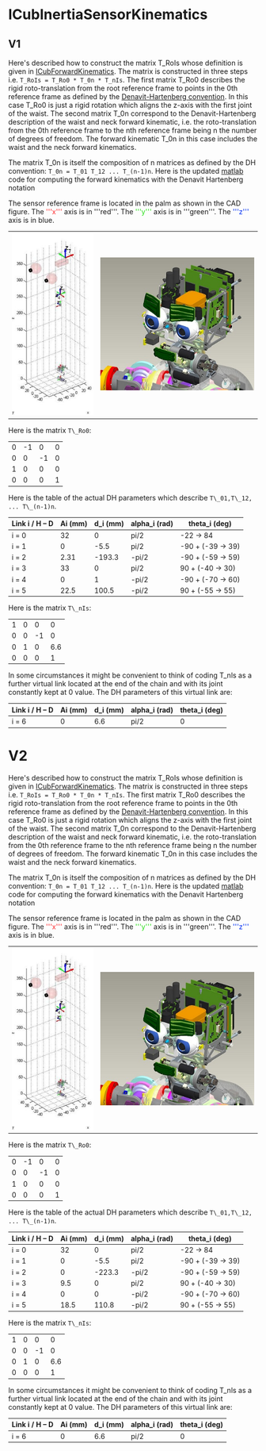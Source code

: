 # ICubInertiaSensorKinematics

## V1
Here's described how to construct the matrix T_RoIs whose definition is given in [ICubForwardKinematics](./icub-forward-kinematics.md). The matrix is constructed in three steps i.e. `T_RoIs = T_Ro0 * T_0n * T_nIs`. The first matrix T_Ro0 describes the rigid roto-translation from the root reference frame to points in the 0th reference frame as defined by the [Denavit-Hartenberg convention](./assets/chap3-forward-kinematics.pdf). In this case T_Ro0 is just a rigid rotation which aligns the z-axis with the first joint of the waist. The second matrix T_0n correspond to the Denavit-Hartenberg description of the waist and neck forward kinematic, i.e. the roto-translation from the 0th reference frame to the nth reference frame being n the number of degrees of freedom. The forward kinematic T_0n in this case includes the waist and the neck forward kinematics.

The matrix T_0n is itself the composition of n matrices as defined by the DH convention: `T_0n = T_01 T_12 ... T_(n-1)n`. 
Here is the updated [matlab](./assets/ICubFwdKinNew.zip) code for computing the forward kinematics with the Denavit Hartenberg notation

The sensor reference frame is located in the palm as shown in the CAD figure. 
The <font color=#ff2e31>'''x'''</font> axis is in '''red'''. The <font color=#2BE01B>'''y'''</font> axis is in '''green'''. The <font color=#0030f2>'''z'''</font> axis is in blue. 

|   |   |
|---|---|
|![img-1](./img/InertiaFwdKinNew.jpg) | ![img-2](./img/InertiaCADRefFrame.jpg)|

Here is the matrix `T\_Ro0`:

|     |     |     |     |
|-----|-----|-----|-----|
| 0   | -1  | 0   | 0   |
| 0   | 0   | -1  | 0   |
| 1   | 0   | 0   | 0   |
| 0   | 0   | 0   | 1   |

Here is the table of the actual DH parameters which describe `T\_01,T\_12, ... T\_(n-1)n`.

| Link i / H – D | Ai (mm) | d\_i (mm) | alpha\_i (rad) | theta\_i (deg)       |
|----------------|---------|-----------|----------------|----------------------|
| i = 0          | 32      | 0         | pi/2           | -22 -&gt; 84         |
| i = 1          | 0       | -5.5      | pi/2           | -90 + (-39 -&gt; 39) |
| i = 2          | 2.31    | -193.3    | -pi/2          | -90 + (-59 -&gt; 59) |
| i = 3          | 33      | 0         | pi/2           | 90 + (-40 -&gt; 30)  |
| i = 4          | 0       | 1         | -pi/2          | -90 + (-70 -&gt; 60) |
| i = 5          | 22.5    | 100.5     | -pi/2          | 90 + (-55 -&gt; 55)  |

Here is the matrix `T\_nIs`:

|     |     |     |     |
|-----|-----|-----|-----|
| 1   | 0   | 0   | 0   |
| 0   | 0   | -1  | 0   |
| 0   | 1   | 0   | 6.6 |
| 0   | 0   | 0   | 1   |

In some circumstances it might be convenient to think of coding T\_nls
as a further virtual link located at the end of the chain and with its
joint constantly kept at 0 value. The DH parameters of this virtual link
are:

| Link i / H – D | Ai (mm) | d\_i (mm) | alpha\_i (rad) | theta\_i (deg) |
|----------------|---------|-----------|----------------|----------------|
| i = 6          | 0       | 6.6       | pi/2           | 0              |

# V2
Here's described how to construct the matrix T_RoIs whose definition is given in [ICubForwardKinematics](./icub-forward-kinematics.md). The matrix is constructed in three steps i.e. `T_RoIs = T_Ro0 * T_0n * T_nIs`. The first matrix T_Ro0 describes the rigid roto-translation from the root reference frame to points in the 0th reference frame as defined by the [Denavit-Hartenberg convention](./assets/chap3-forward-kinematics.pdf). In this case T_Ro0 is just a rigid rotation which aligns the z-axis with the first joint of the waist. The second matrix T_0n correspond to the Denavit-Hartenberg description of the waist and neck forward kinematic, i.e. the roto-translation from the 0th reference frame to the nth reference frame being n the number of degrees of freedom. The forward kinematic T_0n in this case includes the waist and the neck forward kinematics.

The matrix T_0n is itself the composition of n matrices as defined by the DH convention: `T_0n = T_01 T_12 ... T_(n-1)n`. 
Here is the updated [matlab](./assets/ICubFwdKinNewV2.zip) code for computing the forward kinematics with the Denavit Hartenberg notation

The sensor reference frame is located in the palm as shown in the CAD figure. 
The <font color=#ff2e31>'''x'''</font> axis is in '''red'''. The <font color=#2BE01B>'''y'''</font> axis is in '''green'''. The <font color=#0030f2>'''z'''</font> axis is in blue. 

|   |   |
|---|---|
|![img-1](./img/InertiaFwdKinNew.jpg) | ![img-2](./img/InertiaCADRefFrame.jpg)|

Here is the matrix `T\_Ro0`:

|     |     |     |     |
|-----|-----|-----|-----|
| 0   | -1  | 0   | 0   |
| 0   | 0   | -1  | 0   |
| 1   | 0   | 0   | 0   |
| 0   | 0   | 0   | 1   |

Here is the table of the actual DH parameters which describe `T\_01,T\_12, ... T\_(n-1)n`.

| Link i / H – D | Ai (mm) | d\_i (mm) | alpha\_i (rad) | theta\_i (deg)       |
|----------------|---------|-----------|----------------|----------------------|
| i = 0          | 32      | 0         | pi/2           | -22 -&gt; 84         |
| i = 1          | 0       | -5.5      | pi/2           | -90 + (-39 -&gt; 39) |
| i = 2          | 0       | -223.3    | -pi/2          | -90 + (-59 -&gt; 59) |
| i = 3          | 9.5     | 0         | pi/2           | 90 + (-40 -&gt; 30)  |
| i = 4          | 0       | 0         | -pi/2          | -90 + (-70 -&gt; 60) |
| i = 5          | 18.5    | 110.8     | -pi/2          | 90 + (-55 -&gt; 55)  |

Here is the matrix `T\_nIs`:

|     |     |     |     |
|-----|-----|-----|-----|
| 1   | 0   | 0   | 0   |
| 0   | 0   | -1  | 0   |
| 0   | 1   | 0   | 6.6 |
| 0   | 0   | 0   | 1   |

In some circumstances it might be convenient to think of coding T\_nls
as a further virtual link located at the end of the chain and with its
joint constantly kept at 0 value. The DH parameters of this virtual link
are:

| Link i / H – D | Ai (mm) | d\_i (mm) | alpha\_i (rad) | theta\_i (deg) |
|----------------|---------|-----------|----------------|----------------|
| i = 6          | 0       | 6.6       | pi/2           | 0              |